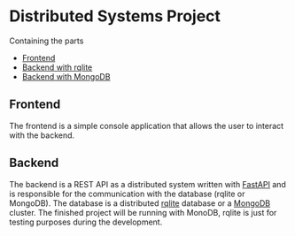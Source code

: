 # Distributed Systems Project 
Containing the parts
- [Frontend](verteilte_systeme_dhbw/frontend/README.md)
- [Backend with rqlite](verteilte_systeme_dhbw/backend-rqlite/README.md)
- [Backend with MongoDB](verteilte_systeme_dhbw/backend-mongodb/README.md)

## Frontend
The frontend is a simple console application that allows the user to interact with the backend. 

## Backend
The backend is a REST API as a distributed system written with [FastAPI](https://fastapi.tiangolo.com//) and is responsible for the communication with the database (rqlite or MongoDB). 
The database is a distributed [rqlite](https://rqlite.io/) database or a [MongoDB](https://www.mongodb.com/) cluster.
The finished project will be running with MonoDB, rqlite is just for testing purposes during the development.